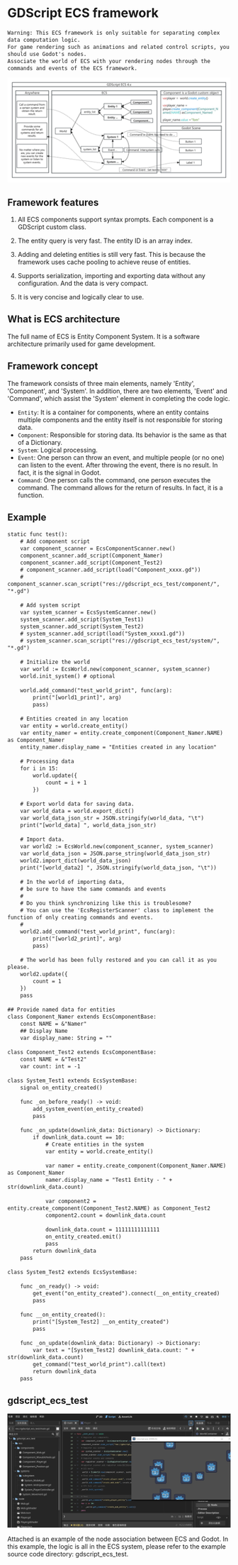 # GDScript ECS framework

	Warning: This ECS framework is only suitable for separating complex data computation logic.
	For game rendering such as animations and related control scripts, you should use Godot's nodes.
	Associate the world of ECS with your rendering nodes through the commands and events of the ECS framework.

![GDScript ECS](https://raw.githubusercontent.com/yihrmc/gdscript-ecs-assets/main/ecs2.jpg)

## Framework features

1. All ECS components support syntax prompts. Each component is a GDScript custom class.

2. The entity query is very fast. The entity ID is an array index.

3. Adding and deleting entities is still very fast. This is because the framework uses cache pooling to achieve reuse of entities.

4. Supports serialization, importing and exporting data without any configuration. And the data is very compact.

5. It is very concise and logically clear to use.


## What is ECS architecture

The full name of ECS is Entity Component System. It is a software architecture primarily used for game development.


## Framework concept

The framework consists of three main elements, namely 'Entity', 'Component', and 'System'.
In addition, there are two elements, 'Event' and 'Command', which assist the 'System' element in completing the code logic.

- `Entity`: It is a container for components, where an entity contains multiple components and the entity itself is not responsible for storing data.
- `Component`: Responsible for storing data. Its behavior is the same as that of a Dictionary.
- `System`: Logical processing.
- `Event`: One person can throw an event, and multiple people (or no one) can listen to the event. After throwing the event, there is no result. In fact, it is the signal in Godot.
- `Command`: One person calls the command, one person executes the command. The command allows for the return of results. In fact, it is a function.

## Example
```gdscript
static func test():
	# Add component script
	var component_scanner = EcsComponentScanner.new()
	component_scanner.add_script(Component_Namer)
	component_scanner.add_script(Component_Test2)
	# component_scanner.add_script(load("Component_xxxx.gd"))
	# component_scanner.scan_script("res://gdscript_ecs_test/component/", "*.gd")

	# Add system script
	var system_scanner = EcsSystemScanner.new()
	system_scanner.add_script(System_Test1)
	system_scanner.add_script(System_Test2)
	# system_scanner.add_script(load("System_xxxx1.gd"))
	# system_scanner.scan_script("res://gdscript_ecs_test/system/", "*.gd")

	# Initialize the world
	var world := EcsWorld.new(component_scanner, system_scanner)
	world.init_system() # optional

	world.add_command("test_world_print", func(arg):
		print("[world1_print]", arg)
		pass)

	# Entities created in any location
	var entity = world.create_entity()
	var entity_namer = entity.create_component(Component_Namer.NAME) as Component_Namer
	entity_namer.display_name = "Entities created in any location"

	# Processing data
	for i in 15:
		world.update({
			count = i + 1
		})

	# Export world data for saving data.
	var world_data = world.export_dict()
	var world_data_json_str = JSON.stringify(world_data, "\t")
	print("[world_data] ", world_data_json_str)

	# Import data.
	var world2 := EcsWorld.new(component_scanner, system_scanner)
	var world_data_json = JSON.parse_string(world_data_json_str)
	world2.import_dict(world_data_json)
	print("[world_data2] ", JSON.stringify(world_data_json, "\t"))

	# In the world of importing data,
	# be sure to have the same commands and events
	#
	# Do you think synchronizing like this is troublesome?
	# You can use the 'EcsRegisterScanner' class to implement the function of only creating commands and events.
	#
	world2.add_command("test_world_print", func(arg):
		print("[world2_print]", arg)
		pass)

	# The world has been fully restored and you can call it as you please.
	world2.update({
		count = 1
	})
	pass

## Provide named data for entities
class Component_Namer extends EcsComponentBase:
	const NAME = &"Namer"
	## Display Name
	var display_name: String = ""

class Component_Test2 extends EcsComponentBase:
	const NAME = &"Test2"
	var count: int = -1

class System_Test1 extends EcsSystemBase:
	signal on_entity_created()

	func _on_before_ready() -> void:
		add_system_event(on_entity_created)
		pass

	func _on_update(downlink_data: Dictionary) -> Dictionary:
		if downlink_data.count == 10:
			# Create entities in the system
			var entity = world.create_entity()

			var namer = entity.create_component(Component_Namer.NAME) as Component_Namer
			namer.display_name = "Test1 Entity - " + str(downlink_data.count)

			var component2 = entity.create_component(Component_Test2.NAME) as Component_Test2
			component2.count = downlink_data.count

			downlink_data.count = 11111111111111
			on_entity_created.emit()
			pass
		return downlink_data
	pass

class System_Test2 extends EcsSystemBase:

	func _on_ready() -> void:
		get_event("on_entity_created").connect(__on_entity_created)
		pass

	func __on_entity_created():
		print("[System_Test2] __on_entity_created")
		pass

	func _on_update(downlink_data: Dictionary) -> Dictionary:
		var text = "[System_Test2] downlink_data.count: " + str(downlink_data.count)
		get_command("test_world_print").call(text)
		return downlink_data
	pass
```

## gdscript_ecs_test

![demo.png](https://raw.githubusercontent.com/yihrmc/gdscript-ecs-assets/main/demo.png)

Attached is an example of the node association between ECS and Godot. In this example, the logic is all in the ECS system, please refer to the example source code directory: gdscript_ecs_test.



